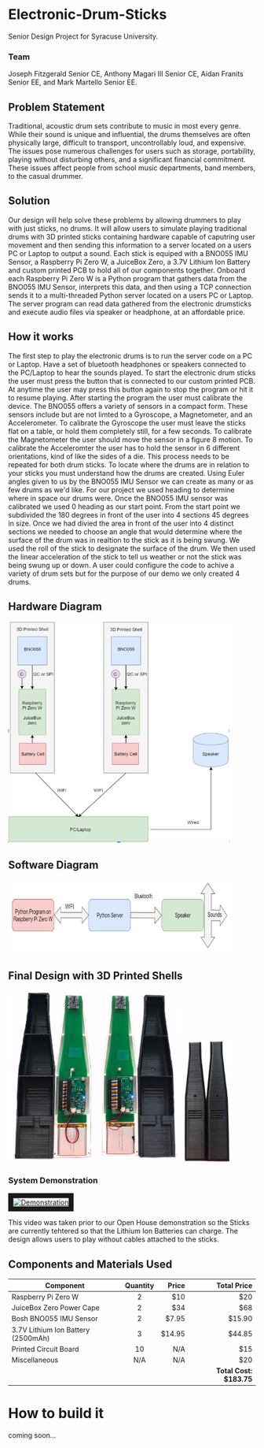 # Electronic-Drum-Sticks
Senior Design Project for Syracuse University.  
### Team
Joseph Fitzgerald Senior CE, Anthony Magari III Senior CE, Aidan Franits Senior EE, and Mark Martello Senior EE.

## Problem Statement
  Traditional, acoustic drum sets contribute to music in most every genre. While their sound is unique and influential, the drums themselves are often physically large, difficult to transport, uncontrollably loud, and expensive. The issues pose numerous challenges for users such as storage, portability, playing without disturbing others, and a significant financial commitment. These issues affect people from school music departments, band members, to the casual drummer.

## Solution
  Our design will help solve these problems by allowing drummers to play with just sticks, no drums. It will allow users to simulate playing traditional drums with 3D printed sticks containing hardware capable of caputring user movement and then sending this information to a server located on a users PC or Laptop to output a sound. Each stick is equiped with a BNO055 IMU Sensor, a Raspberry Pi Zero W, a JuiceBox Zero, a 3.7V Lithium Ion Battery and custom printed PCB to hold all of our components together. Onboard each Raspberry Pi Zero W is a Python program that gathers data from the BNO055 IMU Sensor, interprets this data, and then using a TCP connection sends it to a multi-threaded Python server located on a users PC or Laptop. The server program can read data gathered from the electronic drumsticks and execute audio files via speaker or headphone, at an affordable price.

## How it works
  The first step to play the electronic drums is to run the server code on a PC or Laptop. Have a set of bluetooth headphones or speakers connected to the PC/Laptop to hear the sounds played. To start the electronic drum sticks the user must press the button that is connected to our custom printed PCB. At anytime the user may press this button again to stop the program or hit it to resume playing. After starting the program the user must calibrate the device. The BNO055 offers a variety of sensors in a compact form. These sensors include but are not limted to a Gyroscope, a Magnetometer, and an Accelerometer. To calibrate the Gyroscope the user must leave the sticks flat on a table, or hold them completely still, for a few seconds. To calibrate the Magnetometer the user should move the sensor in a figure 8 motion. To calibrate the Acceleromter the user has to hold the sensor in 6 different orientations, kind of like the sides of a die. This process needs to be repeated for both drum sticks. To locate where the drums are in relation to your sticks you must understand how the drums are created. Using Euler angles given to us by the BNO055 IMU Sensor we can create as many or as few drums as we'd like. For our project we used heading to determine where in space our drums were. Once the BNO055 IMU sensor was calibrated we used 0 heading as our start point. From the start point we subdivided the 180 degrees in front of the user into 4 sections 45 degrees in size. Once we had divied the area in front of the user into 4 distinct sections we needed to choose an angle that would determine where the surface of the drum was in realtion to the stick as it is being swung. We used the roll of the stick to designate the surface of the drum. We then used the linear acceleration of the stick to tell us weather or not the stick was being swung up or down. A user could configure the code to achive a variety of drum sets but for the purpose of our demo we only created 4 drums. 

## Hardware Diagram 
<img src="https://github.com/jefitzge/Electronic-Drum-Sticks/blob/master/Hardware%20Block%20Diagram.PNG" alt="Hardware" width="450" height="450">

## Software Diagram
<img src="https://github.com/jefitzge/Electronic-Drum-Sticks/blob/master/Software%20Block%20Diagram.PNG" alt="Software" width="450" height="150">

## Final Design with 3D Printed Shells
<img src="https://github.com/jefitzge/Electronic-Drum-Sticks/blob/master/Final%20Design.PNG" alt="Final Design" width="350" height="350">

<img src="https://github.com/jefitzge/Electronic-Drum-Sticks/blob/master/Final%20Design%20Closed.PNG" alt="Final Design Closed" width="100" height="250">

### System Demonstration
<a href="https://youtu.be/ExSmOLv3oDM
" target="_blank"><img src="http://img.youtube.com/vi/ExSmOLv3oDM/0.jpg" 
alt="Demonstration" width="240" height="180" border="10" /></a>

This video was taken prior to our Open House demonstration so the Sticks are currently tehtered so that the Lithium Ion Batteries can charge. The design allows users to play without cables attached to the sticks.

## Components and Materials Used
| Component        | Quantity           | Price  | Total Price |
| ------------- |:-------------:| -----:| -----------:|
| Raspberry Pi Zero W      | 2 | $10 | $20 |
| JuiceBox Zero Power Cape | 2 | $34 | $68 |
| Bosh BNO055 IMU Sensor | 2 | $7.95 | $15.90 |
| 3.7V Lithium Ion Battery (2500mAh) | 3 |   $14.95 | $44.85 |
| Printed Circuit Board | 10 | N/A | $15 |
| Miscellaneous | N/A | N/A | $20 |
|  |  |  | **Total Cost: $183.75** |

# How to build it
coming soon...
